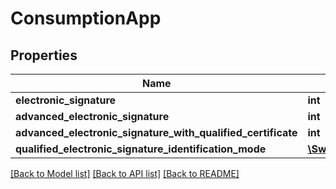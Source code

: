# ConsumptionApp

## Properties
Name | Type | Description | Notes
------------ | ------------- | ------------- | -------------
**electronic_signature** | **int** |  | 
**advanced_electronic_signature** | **int** |  | 
**advanced_electronic_signature_with_qualified_certificate** | **int** |  | 
**qualified_electronic_signature_identification_mode** | [**\Swagger\Client\Model\ConsumptionAppQualifiedElectronicSignatureIdentificationMode**](ConsumptionAppQualifiedElectronicSignatureIdentificationMode.md) |  | 

[[Back to Model list]](../../README.md#documentation-for-models) [[Back to API list]](../../README.md#documentation-for-api-endpoints) [[Back to README]](../../README.md)

